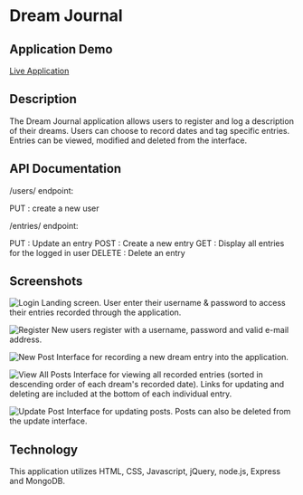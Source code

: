 # Dream Journal

## Application Demo
[Live Application](https://dreamjournal-capstone.herokuapp.com// "Dream Journal")

## Description

The Dream Journal application allows users to register and log a description of their dreams. Users can choose to record dates and tag specific entries. Entries can be viewed, modified and deleted from the interface.

## API Documentation

/users/ endpoint:

PUT     : create a new user

/entries/ endpoint:

PUT     : Update an entry
POST    : Create a new entry
GET     : Display all entries for the logged in user
DELETE  : Delete an entry


## Screenshots

![Login](https://github.com/laursnow/server-side-capstone/blob/master/screenshots/login.png)
Landing screen. User enter their username & password to access their entries recorded through the application.

![Register](https://github.com/laursnow/server-side-capstone/blob/master/screenshots/register.png)
New users register with a username, password and valid e-mail address.

![New Post](https://github.com/laursnow/server-side-capstone/blob/master/screenshots/newpost.png)
Interface for recording a new dream entry into the application.

![View All Posts](https://github.com/laursnow/server-side-capstone/blob/master/screenshots/viewall.png)
Interface for viewing all recorded entries (sorted in descending order of each dream's recorded date). Links for updating and deleting are included at the bottom of each individual entry.

![Update Post](https://github.com/laursnow/server-side-capstone/blob/master/screenshots/update.png)
Interface for updating posts. Posts can also be deleted from the update interface.


## Technology

This application utilizes HTML, CSS, Javascript, jQuery, node.js, Express and MongoDB.